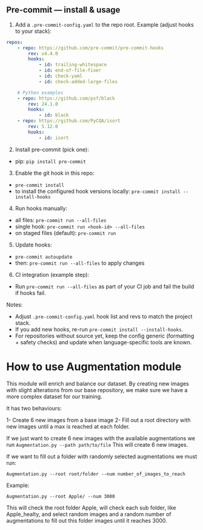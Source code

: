 ## Pre-commit — install & usage

1. Add a `.pre-commit-config.yaml` to the repo root. Example (adjust hooks to your stack):
```yaml
repos:
    - repo: https://github.com/pre-commit/pre-commit-hooks
        rev: v4.4.0
        hooks:
            - id: trailing-whitespace
            - id: end-of-file-fixer
            - id: check-yaml
            - id: check-added-large-files

    # Python examples
    - repo: https://github.com/psf/black
        rev: 24.1.0
        hooks:
            - id: black
    - repo: https://github.com/PyCQA/isort
        rev: 5.12.0
        hooks:
            - id: isort
```

2. Install pre-commit (pick one):
- pip: `pip install pre-commit`


3. Enable the git hook in this repo:
- `pre-commit install`
- to install the configured hook versions locally: `pre-commit install --install-hooks`

4. Run hooks manually:
- all files: `pre-commit run --all-files`
- single hook: `pre-commit run <hook-id> --all-files`
- on staged files (default): `pre-commit run`

5. Update hooks:
- `pre-commit autoupdate`
- then: `pre-commit run --all-files` to apply changes

6. CI integration (example step):
- Run `pre-commit run --all-files` as part of your CI job and fail the build if hooks fail.

Notes:
- Adjust `.pre-commit-config.yaml` hook list and revs to match the project stack.
- If you add new hooks, re-run `pre-commit install --install-hooks`.
- For repositories without source yet, keep the config generic (formatting + safety checks) and update when language-specific tools are known.

# How to use Augmentation module

This module will enrich and balance our dataset. By creating new images with slight alterations from our base repository, we make sure we have a more complex dataset for our training.

It has two behaviours:

1- Create 6 new images from a base image
2- Fill out a root directory with new images until a max is reached at each folder.

If we just want to create 6 new images with the available augmentations we run 
```Augmentation.py --path path/to/file```
This will create 6 new images.

If we want to fill out a folder with randomly selected augmentations we must run:

```Augmentation.py --root root/folder --num number_of_images_to_reach```

Example:

```Augmentation.py --root Apple/ --num 3000```

This will check the root folder Apple, will check each sub folder, like Apple_healty, and select random images and a random number of augmentations to fill out this folder images until it reaches 3000. 



